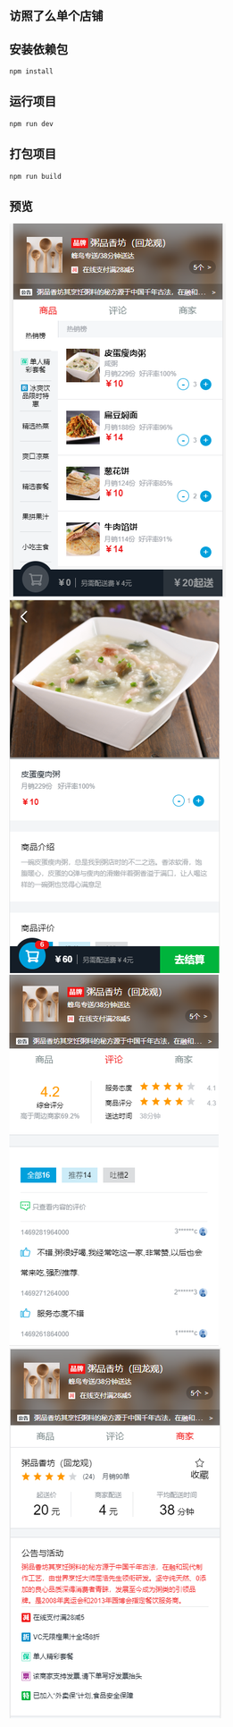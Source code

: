 ## 访照了么单个店铺

## 安装依赖包
```cmd
npm install
```
## 运行项目
```cmd
npm run dev
```

## 打包项目
```cmd
npm run build
```
## 预览
![preview](https://raw.githubusercontent.com/ducky-YFH/VueSell/master/preview/01.png)
![preview](https://raw.githubusercontent.com/ducky-YFH/VueSell/master/preview/02.png)
![preview](https://raw.githubusercontent.com/ducky-YFH/VueSell/master/preview/03.png)
![preview](https://raw.githubusercontent.com/ducky-YFH/VueSell/master/preview/04.png)
